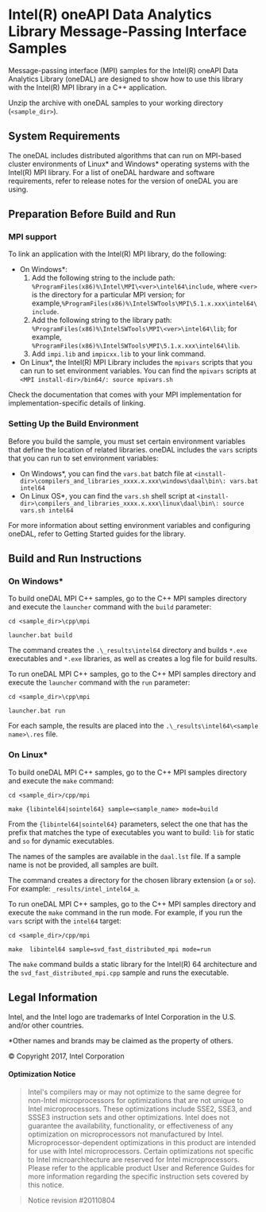 # Intel(R) oneAPI Data Analytics Library Message-Passing Interface Samples

Message-passing interface (MPI) samples for the Intel(R) oneAPI Data Analytics Library (oneDAL) are designed to show how to use this library with the Intel(R) MPI library in a C++ application.

Unzip the archive with oneDAL samples to your working directory (`<sample_dir>`).

## System Requirements
The oneDAL includes distributed algorithms that can run on MPI-based cluster environments of Linux\* and Windows\* operating systems with the Intel(R) MPI library. For a list of oneDAL hardware and software requirements, refer to release notes for the version of oneDAL you are using.

## Preparation Before Build and Run
### MPI support
To link an application with the Intel(R) MPI library, do the following:

- On Windows\*:
    1. Add the following string to the include path: `%ProgramFiles(x86)%\Intel\MPI\<ver>\intel64\include`, where `<ver>` is the directory for a particular MPI version;
    for example,`%ProgramFiles(x86)%\IntelSWTools\MPI\5.1.x.xxx\intel64\include`.
    2. Add the following string to the library path: `%ProgramFiles(x86)%\IntelSWTools\MPI\<ver>\intel64\lib`;
    for example, `%ProgramFiles(x86)%\IntelSWTools\MPI\5.1.x.xxx\intel64\lib`.
    3. Add `impi.lib` and `impicxx.lib` to your link command.
- On Linux\*, the Intel(R) MPI Library includes the `mpivars` scripts that you can run to set environment variables. You can find the `mpivars` scripts at `<MPI install-dir>/bin64/:
source mpivars.sh`

Check the documentation that comes with your MPI implementation for implementation-specific details of linking.

### Setting Up the Build Environment 
Before you build the sample, you must set certain environment variables that define the location of related libraries. oneDAL includes the `vars` scripts that you can run to set environment variables:

- On Windows\*, you can find the `vars.bat` batch file at `<install-dir>\compilers_and_libraries_xxxx.x.xxx\windows\daal\bin\:
vars.bat intel64`
- On Linux OS\*, you can find the `vars.sh` shell script at `<install-dir>\compilers_and_libraries_xxxx.x.xxx\linux\daal\bin\:
source vars.sh intel64`

For more information about setting environment variables and configuring oneDAL, refer to Getting Started guides for the library.

## Build and Run Instructions
### On Windows\*
To build oneDAL MPI C++ samples, go to the C++ MPI samples directory and execute the `launcher` command with the `build` parameter:

```
cd <sample_dir>\cpp\mpi

launcher.bat build
```

The command creates the `.\_results\intel64` directory and builds `*.exe` executables and `*.exe` libraries, as well as creates a log file for build results.

To run oneDAL MPI C++ samples, go to the C++ MPI samples directory and execute the `launcher` command with the `run` parameter:

```
cd <sample_dir>\cpp\mpi

launcher.bat run
```

For each sample, the results are placed into the `.\_results\intel64\<sample name>\.res` file.

### On Linux\*
To build oneDAL MPI C++ samples, go to the C++ MPI samples directory and execute the `make` command:

```
cd <sample_dir>/cpp/mpi

make {libintel64|sointel64} sample=<sample_name> mode=build
```

From the `{libintel64|sointel64}` parameters, select the one that has the prefix that matches the type of executables you want to build: `lib` for static and `so` for dynamic executables.

The names of the samples are available in the `daal.lst` file. If a sample name is not be provided, all samples are built.

The command creates a directory for the chosen library extension (`a` or `so`). For example: `_results/intel_intel64_a`.

To run oneDAL MPI C++ samples, go to the C++ MPI samples directory and execute the `make` command in the run mode. For example, if you run the `vars` script with the `intel64` target:

```
cd <sample_dir>/cpp/mpi 

make  libintel64 sample=svd_fast_distributed_mpi mode=run
```

The `make` command builds a static library for the Intel(R) 64 architecture and the `svd_fast_distributed_mpi.cpp` sample and runs the executable.

## Legal Information
Intel, and the Intel logo are trademarks of Intel Corporation in the U.S. and/or other countries.

\*Other names and brands may be claimed as the property of others.

&copy; Copyright 2017, Intel Corporation

#### Optimization Notice

>Intel's compilers may or may not optimize to the same degree for non-Intel microprocessors for optimizations that are not unique to Intel microprocessors. These optimizations include SSE2, SSE3, and SSSE3 instruction sets and other optimizations. Intel does not guarantee the availability, functionality, or effectiveness of any optimization on microprocessors not manufactured by Intel. Microprocessor-dependent optimizations in this product are intended for use with Intel microprocessors. Certain optimizations not specific to Intel microarchitecture are reserved for Intel microprocessors. Please refer to the applicable product User and Reference Guides for more information regarding the specific instruction sets covered by this notice.

>Notice revision \#20110804
